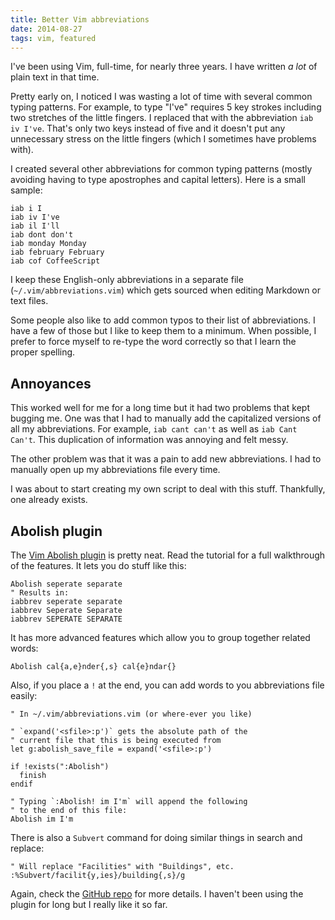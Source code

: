 ```yaml
---
title: Better Vim abbreviations
date: 2014-08-27
tags: vim, featured
---
```


I've been using Vim, full-time, for nearly three years. I have written *a lot* of plain text in that time. 

Pretty early on, I noticed I was wasting a lot of time with several common typing patterns. For example, to type "I've" requires 5 key strokes including two stretches of the little fingers. I replaced that with the abbreviation `iab iv I've`. That's only two keys instead of five and it doesn't put any unnecessary stress on the little fingers (which I sometimes have problems with). 


I created several other abbreviations for common typing patterns (mostly avoiding having to type apostrophes and capital letters). Here is a small sample:

```vim
iab i I
iab iv I've
iab il I'll
iab dont don't
iab monday Monday
iab february February
iab cof CoffeeScript
```

I keep these English-only abbreviations in a separate file (`~/.vim/abbreviations.vim`) which gets sourced when editing Markdown or text files. 

Some people also like to add common typos to their list of abbreviations. I have a few of those but I like to keep them to a minimum. When possible, I prefer to force myself to re-type the word correctly so that I learn the proper spelling. 

## Annoyances

This worked well for me for a long time but it had two problems that kept bugging me. One was that I had to manually add the capitalized versions of all my abbreviations. For example, `iab cant can't` as well as `iab Cant Can't`. This duplication of information was annoying and felt messy. 

The other problem was that it was a pain to add new abbreviations. I had to manually open up my abbreviations file every time. 

I was about to start creating my own script to deal with this stuff. Thankfully, one already exists. 

## Abolish plugin

The [Vim Abolish plugin](https://github.com/tpope/vim-abolish) is pretty neat. Read the tutorial for a full walkthrough of the features. It lets you do stuff like this:

```vim
Abolish seperate separate
" Results in:
iabbrev seperate separate
iabbrev Seperate Separate
iabbrev SEPERATE SEPARATE
```

It has more advanced features which allow you to group together related words:

```vim
Abolish cal{a,e}nder{,s} cal{e}ndar{}
```

Also, if you place a `!` at the end, you can add words to you abbreviations file easily:

```vim
" In ~/.vim/abbreviations.vim (or where-ever you like)

" `expand('<sfile>:p')` gets the absolute path of the 
" current file that this is being executed from
let g:abolish_save_file = expand('<sfile>:p')

if !exists(":Abolish")
  finish
endif

" Typing `:Abolish! im I'm` will append the following
" to the end of this file:
Abolish im I'm
```

There is also a `Subvert` command for doing similar things in search and replace:

```vim
" Will replace "Facilities" with "Buildings", etc.
:%Subvert/facilit{y,ies}/building{,s}/g
```

Again, check the [GitHub repo](https://github.com/tpope/vim-abolish) for more details. I haven't been using the plugin for long but I really like it so far. 
